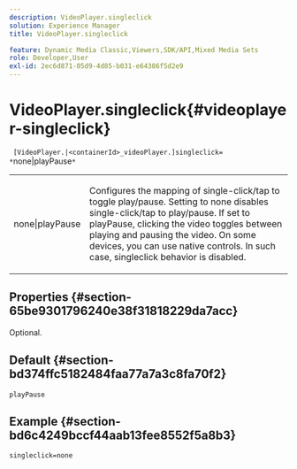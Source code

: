 ```yaml
---
description: VideoPlayer.singleclick
solution: Experience Manager
title: VideoPlayer.singleclick

feature: Dynamic Media Classic,Viewers,SDK/API,Mixed Media Sets
role: Developer,User
exl-id: 2ec6d871-05d9-4d85-b031-e64386f5d2e9
---
```

# VideoPlayer.singleclick{#videoplayer-singleclick}

 ` [VideoPlayer.|<containerId>_videoPlayer.]singleclick= *`none|playPause`*`

<table id="table_53A26E1617CB411B9586203CB9AA1AB2"> 
 <tbody> 
  <tr> 
   <td colname="col1"> <p> <span class="codeph"> <span class="varname"> none|playPause</span> </span> </p> </td> 
   <td colname="col2"> <p> Configures the mapping of single-click/tap to toggle play/pause. Setting to <span class="codeph"> none</span> disables single-click/tap to play/pause. If set to <span class="codeph"> playPause</span>, clicking the video toggles between playing and pausing the video. On some devices, you can use native controls. In such case, <span class="codeph"> singleclick</span> behavior is disabled. </p> </td> 
  </tr> 
 </tbody> 
</table>

## Properties {#section-65be9301796240e38f31818229da7acc}

Optional.

## Default {#section-bd374ffc5182484faa77a7a3c8fa70f2}

`playPause`

## Example {#section-bd6c4249bccf44aab13fee8552f5a8b3}

`singleclick=none`
